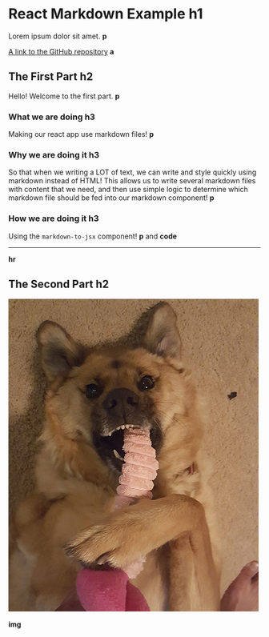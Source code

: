 # React Markdown Example **h1**

Lorem ipsum dolor sit amet. **p**

[A link to the GitHub repository](https://github.com/rahrang/react-markdown-example)
**a**

## The First Part **h2**

Hello! Welcome to the first part. **p**

### What we are doing **h3**

Making our react app use markdown files! **p**

### Why we are doing it **h3**

So that when we writing a LOT of text, we can write and style quickly using markdown instead of HTML! This allows us to write several markdown files with content that we need, and then use simple logic to determine which markdown file should be fed into our markdown component! **p**

### How we are doing it **h3**

Using the `markdown-to-jsx` component! **p** and **code**

--- 
**hr**

## The Second Part **h2**

![My dog, Silky](./silky.jpg)

**img**